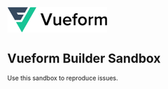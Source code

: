 <img src="https://raw.githubusercontent.com/vueform/vite-starter/main/assets/logo.svg" width="228">

# Vueform Builder Sandbox

Use this sandbox to reproduce issues.